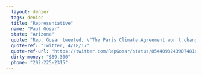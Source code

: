```yaml
---
  layout: denier
  tags: denier
  title: "Representative"
  name: "Paul Gosar"
  state: "Arizona"
  quote: "Rep. Gosar tweeted, \"The Paris Climate Agreement won't change the climate but it will bankrupt the US. Also, it's unconstitutional.\" Additionally, in a press release that accompanied the tweet, he maintained: “President Trump ran his campaign on the idea of putting America’s interests first. He can fulfill that pledge in a big way by using his authority to completely withdraw the United States from the misguided Paris Climate Agreement. This unconstitutional treaty is nothing more than an extension of the Obama Administration’s ideological war on affordable energy. This liberal pipedream abdicates our sovereignty in favor of a global redistribution of wealth. Furthermore, this scheme was designed to favor our economic rivals like China and India by giving them until 2030 to reduce emissions while the United States front-loaded our costs at the expense of American jobs.\""
  quote-ref: "Twitter, 4/18/17"
  quote-ref-url: "https://twitter.com/RepGosar/status/854409324390748161"
  dirty-money: "$89,300"
  phone: "202-225-2315"
---
```

